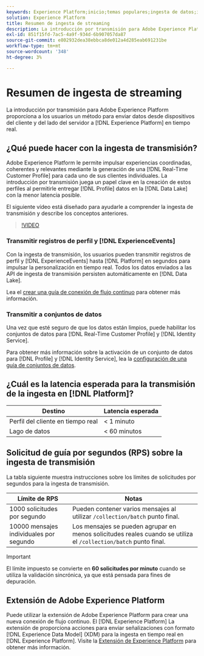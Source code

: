 ```yaml
---
keywords: Experience Platform;inicio;temas populares;ingesta de datos;ingesta de datos;flujo continuo;información general;flujo continuo;ingesta;latencia;flujo continuo;
solution: Experience Platform
title: Resumen de ingesta de streaming
description: La introducción por transmisión para Adobe Experience Platform proporciona a los usuarios un método para enviar datos desde dispositivos del cliente y del lado del servidor al Experience Platform en tiempo real.
exl-id: 851f15fd-7ac5-4a9f-934d-6b907057da87
source-git-commit: e802932dea38ebbca8de012a4d285eab691231be
workflow-type: tm+mt
source-wordcount: '348'
ht-degree: 3%

---
```


# Resumen de ingesta de streaming

La introducción por transmisión para Adobe Experience Platform proporciona a los usuarios un método para enviar datos desde dispositivos del cliente y del lado del servidor a [!DNL Experience Platform] en tiempo real.

## ¿Qué puede hacer con la ingesta de transmisión?

Adobe Experience Platform le permite impulsar experiencias coordinadas, coherentes y relevantes mediante la generación de una [!DNL Real-Time Customer Profile] para cada uno de sus clientes individuales. La introducción por transmisión juega un papel clave en la creación de estos perfiles al permitirle entregar [!DNL Profile] datos en la [!DNL Data Lake] con la menor latencia posible.

El siguiente vídeo está diseñado para ayudarle a comprender la ingesta de transmisión y describe los conceptos anteriores.

>[!VIDEO](https://video.tv.adobe.com/v/28425?quality=12&learn=on)

### Transmitir registros de perfil y [!DNL ExperienceEvents]

Con la ingesta de transmisión, los usuarios pueden transmitir registros de perfil y [!DNL ExperienceEvents] hasta [!DNL Platform] en segundos para impulsar la personalización en tiempo real. Todos los datos enviados a las API de ingesta de transmisión persisten automáticamente en [!DNL Data Lake].

Lea el [crear una guía de conexión de flujo continuo](../tutorials/create-streaming-connection.md) para obtener más información.

### Transmitir a conjuntos de datos

Una vez que esté seguro de que los datos están limpios, puede habilitar los conjuntos de datos para [!DNL Real-Time Customer Profile] y [!DNL Identity Service].

Para obtener más información sobre la activación de un conjunto de datos para [!DNL Profile] y [!DNL Identity Service], lea la [configuración de una guía de conjuntos de datos](../../profile/tutorials/dataset-configuration.md).

## ¿Cuál es la latencia esperada para la transmisión de la ingesta en [!DNL Platform]?

| Destino | Latencia esperada |
| --------- | ---------------- |
| Perfil del cliente en tiempo real | &lt; 1 minuto |
| Lago de datos | &lt; 60 minutos |

## Solicitud de guía por segundos (RPS) sobre la ingesta de transmisión

La tabla siguiente muestra instrucciones sobre los límites de solicitudes por segundos para la ingesta de transmisión.

| Límite de RPS | Notas |
| --- | --- |
| 1000 solicitudes por segundo | Pueden contener varios mensajes al utilizar `/collection/batch` punto final. |
| 10000 mensajes individuales por segundo | Los mensajes se pueden agrupar en menos solicitudes reales cuando se utiliza el `/collection/batch` punto final. |

>[!IMPORTANT]
>
>El límite impuesto se convierte en **60 solicitudes por minuto** cuando se utiliza la validación sincrónica, ya que está pensada para fines de depuración.

## Extensión de Adobe Experience Platform

Puede utilizar la extensión de Adobe Experience Platform para crear una nueva conexión de flujo continuo. El [!DNL Experience Platform] La extensión de proporciona acciones para enviar señalizaciones con formato [!DNL Experience Data Model] (XDM) para la ingesta en tiempo real en [!DNL Experience Platform]. Visite la [Extensión de Experience Platform](../../tags/extensions/client/sdk/overview.md) para obtener más información.
